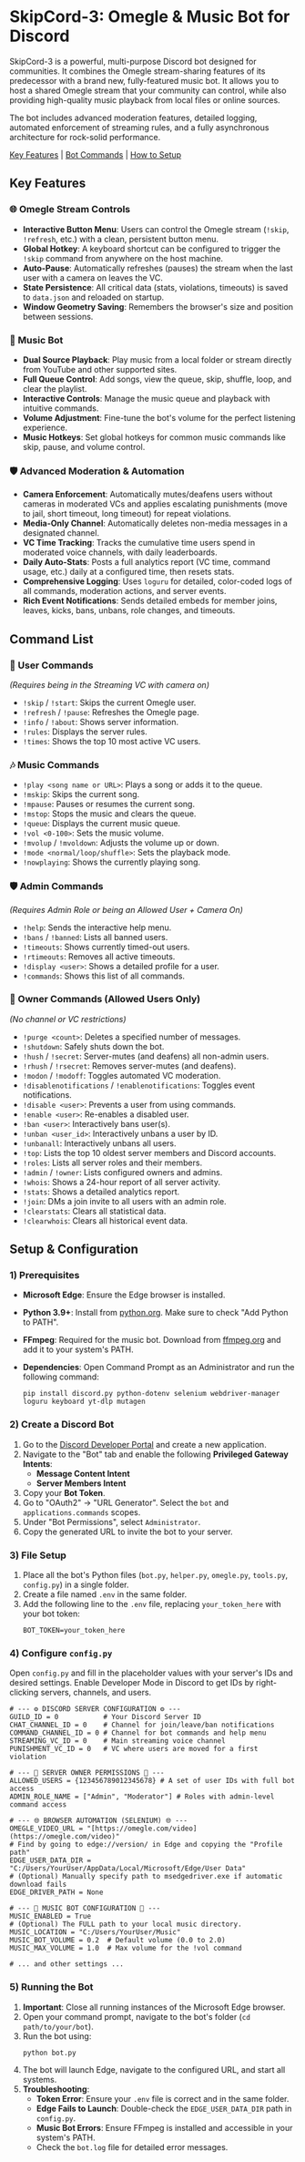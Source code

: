 # SkipCord-3: Omegle & Music Bot for Discord

SkipCord-3 is a powerful, multi-purpose Discord bot designed for communities. It combines the Omegle stream-sharing features of its predecessor with a brand new, fully-featured music bot. It allows you to host a shared Omegle stream that your community can control, while also providing high-quality music playback from local files or online sources.

The bot includes advanced moderation features, detailed logging, automated enforcement of streaming rules, and a fully asynchronous architecture for rock-solid performance.

[Key Features](https://www.google.com/search?q=%23key-features) | [Bot Commands](https://www.google.com/search?q=%23command-list) | [How to Setup](https://www.google.com/search?q=%23setup--configuration)

## Key Features

### **🌐 Omegle Stream Controls**

* **Interactive Button Menu**: Users can control the Omegle stream (`!skip`, `!refresh`, etc.) with a clean, persistent button menu.
* **Global Hotkey**: A keyboard shortcut can be configured to trigger the `!skip` command from anywhere on the host machine.
* **Auto-Pause**: Automatically refreshes (pauses) the stream when the last user with a camera on leaves the VC.
* **State Persistence**: All critical data (stats, violations, timeouts) is saved to `data.json` and reloaded on startup.
* **Window Geometry Saving**: Remembers the browser's size and position between sessions.

### **🎵 Music Bot**

* **Dual Source Playback**: Play music from a local folder or stream directly from YouTube and other supported sites.
* **Full Queue Control**: Add songs, view the queue, skip, shuffle, loop, and clear the playlist.
* **Interactive Controls**: Manage the music queue and playback with intuitive commands.
* **Volume Adjustment**: Fine-tune the bot's volume for the perfect listening experience.
* **Music Hotkeys**: Set global hotkeys for common music commands like skip, pause, and volume control.

### **🛡️ Advanced Moderation & Automation**

* **Camera Enforcement**: Automatically mutes/deafens users without cameras in moderated VCs and applies escalating punishments (move to jail, short timeout, long timeout) for repeat violations.
* **Media-Only Channel**: Automatically deletes non-media messages in a designated channel.
* **VC Time Tracking**: Tracks the cumulative time users spend in moderated voice channels, with daily leaderboards.
* **Daily Auto-Stats**: Posts a full analytics report (VC time, command usage, etc.) daily at a configured time, then resets stats.
* **Comprehensive Logging**: Uses `loguru` for detailed, color-coded logs of all commands, moderation actions, and server events.
* **Rich Event Notifications**: Sends detailed embeds for member joins, leaves, kicks, bans, unbans, role changes, and timeouts.

## Command List

### 👤 User Commands

*(Requires being in the Streaming VC with camera on)*

* `!skip` / `!start`: Skips the current Omegle user.
* `!refresh` / `!pause`: Refreshes the Omegle page.
* `!info` / `!about`: Shows server information.
* `!rules`: Displays the server rules.
* `!times`: Shows the top 10 most active VC users.

### 🎶 Music Commands

* `!play <song name or URL>`: Plays a song or adds it to the queue.
* `!mskip`: Skips the current song.
* `!mpause`: Pauses or resumes the current song.
* `!mstop`: Stops the music and clears the queue.
* `!queue`: Displays the current music queue.
* `!vol <0-100>`: Sets the music volume.
* `!mvolup` / `!mvoldown`: Adjusts the volume up or down.
* `!mode <normal/loop/shuffle>`: Sets the playback mode.
* `!nowplaying`: Shows the currently playing song.

### 🛡️ Admin Commands

*(Requires Admin Role or being an Allowed User + Camera On)*

* `!help`: Sends the interactive help menu.
* `!bans` / `!banned`: Lists all banned users.
* `!timeouts`: Shows currently timed-out users.
* `!rtimeouts`: Removes all active timeouts.
* `!display <user>`: Shows a detailed profile for a user.
* `!commands`: Shows this list of all commands.

### 👑 Owner Commands (Allowed Users Only)

*(No channel or VC restrictions)*

* `!purge <count>`: Deletes a specified number of messages.
* `!shutdown`: Safely shuts down the bot.
* `!hush` / `!secret`: Server-mutes (and deafens) all non-admin users.
* `!rhush` / `!rsecret`: Removes server-mutes (and deafens).
* `!modon` / `!modoff`: Toggles automated VC moderation.
* `!disablenotifications` / `!enablenotifications`: Toggles event notifications.
* `!disable <user>`: Prevents a user from using commands.
* `!enable <user>`: Re-enables a disabled user.
* `!ban <user>`: Interactively bans user(s).
* `!unban <user_id>`: Interactively unbans a user by ID.
* `!unbanall`: Interactively unbans all users.
* `!top`: Lists the top 10 oldest server members and Discord accounts.
* `!roles`: Lists all server roles and their members.
* `!admin` / `!owner`: Lists configured owners and admins.
* `!whois`: Shows a 24-hour report of all server activity.
* `!stats`: Shows a detailed analytics report.
* `!join`: DMs a join invite to all users with an admin role.
* `!clearstats`: Clears all statistical data.
* `!clearwhois`: Clears all historical event data.

## Setup & Configuration

### 1) Prerequisites

* **Microsoft Edge**: Ensure the Edge browser is installed.
* **Python 3.9+**: Install from [python.org](https://www.python.org/downloads/). Make sure to check "Add Python to PATH".
* **FFmpeg**: Required for the music bot. Download from [ffmpeg.org](https://ffmpeg.org/download.html) and add it to your system's PATH.
* **Dependencies**: Open Command Prompt as an Administrator and run the following command:

    ```
    pip install discord.py python-dotenv selenium webdriver-manager loguru keyboard yt-dlp mutagen
    ```

### 2) Create a Discord Bot

1.  Go to the [Discord Developer Portal](https://discord.com/developers/applications) and create a new application.
2.  Navigate to the "Bot" tab and enable the following **Privileged Gateway Intents**:
    * **Message Content Intent**
    * **Server Members Intent**
3.  Copy your **Bot Token**.
4.  Go to "OAuth2" -> "URL Generator". Select the `bot` and `applications.commands` scopes.
5.  Under "Bot Permissions", select `Administrator`.
6.  Copy the generated URL to invite the bot to your server.

### 3) File Setup

1.  Place all the bot's Python files (`bot.py`, `helper.py`, `omegle.py`, `tools.py`, `config.py`) in a single folder.
2.  Create a file named `.env` in the same folder.
3.  Add the following line to the `.env` file, replacing `your_token_here` with your bot token:
    ```
    BOT_TOKEN=your_token_here
    ```

### 4) Configure `config.py`

Open `config.py` and fill in the placeholder values with your server's IDs and desired settings. Enable Developer Mode in Discord to get IDs by right-clicking servers, channels, and users.

```
# --- ⚙️ DISCORD SERVER CONFIGURATION ⚙️ ---
GUILD_ID = 0           # Your Discord Server ID
CHAT_CHANNEL_ID = 0    # Channel for join/leave/ban notifications
COMMAND_CHANNEL_ID = 0 # Channel for bot commands and help menu
STREAMING_VC_ID = 0    # Main streaming voice channel
PUNISHMENT_VC_ID = 0   # VC where users are moved for a first violation

# --- 👑 SERVER OWNER PERMISSIONS 👑 ---
ALLOWED_USERS = {123456789012345678} # A set of user IDs with full bot access
ADMIN_ROLE_NAME = ["Admin", "Moderator"] # Roles with admin-level command access

# --- 🌐 BROWSER AUTOMATION (SELENIUM) 🌐 ---
OMEGLE_VIDEO_URL = "[https://omegle.com/video](https://omegle.com/video)"
# Find by going to edge://version/ in Edge and copying the "Profile path"
EDGE_USER_DATA_DIR = "C:/Users/YourUser/AppData/Local/Microsoft/Edge/User Data"
# (Optional) Manually specify path to msedgedriver.exe if automatic download fails
EDGE_DRIVER_PATH = None

# --- 🎵 MUSIC BOT CONFIGURATION 🎵 ---
MUSIC_ENABLED = True
# (Optional) The FULL path to your local music directory.
MUSIC_LOCATION = "C:/Users/YourUser/Music"
MUSIC_BOT_VOLUME = 0.2  # Default volume (0.0 to 2.0)
MUSIC_MAX_VOLUME = 1.0  # Max volume for the !vol command

# ... and other settings ...
```

### 5) Running the Bot

1.  **Important**: Close all running instances of the Microsoft Edge browser.
2.  Open your command prompt, navigate to the bot's folder (`cd path/to/your/bot`).
3.  Run the bot using:
    ```
    python bot.py
    ```
4.  The bot will launch Edge, navigate to the configured URL, and start all systems.
5.  **Troubleshooting**:
    * **Token Error**: Ensure your `.env` file is correct and in the same folder.
    * **Edge Fails to Launch**: Double-check the `EDGE_USER_DATA_DIR` path in `config.py`.
    * **Music Bot Errors**: Ensure FFmpeg is installed and accessible in your system's PATH.
    * Check the `bot.log` file for detailed error messages.
